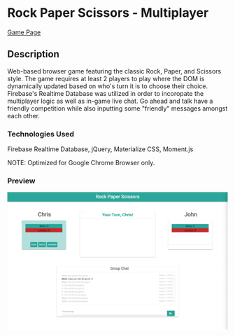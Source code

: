 # Rock Paper Scissors - Multiplayer

[Game Page](https://nguyenchris.github.io/unit-4-game/)

## Description
Web-based browser game featuring the classic Rock, Paper, and Scissors style. The game requires at least 2 players to play where the DOM is dynamically updated based on who's turn it is to choose their choice. Firebase's Realtime Database was utilized in order to incoropate the multiplayer logic as well as in-game live chat. Go ahead and talk have a friendly competition while also inputting some "friendly" messages amongst each other.

### Technologies Used
Firebase Realtime Database, jQuery, Materialize CSS, Moment.js

NOTE: Optimized for Google Chrome Browser only.

### Preview
![Gameplay](assets/images/RPS-Multiplayer.png)
